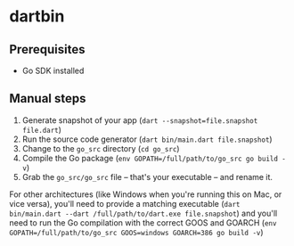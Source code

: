 # dartbin

## Prerequisites

* Go SDK installed

## Manual steps

1. Generate snapshot of your app (`dart --snapshot=file.snapshot file.dart`)
2. Run the source code generator (`dart bin/main.dart file.snapshot`)
3. Change to the `go_src` directory (`cd go_src`)
4. Compile the Go package 
   (`env GOPATH=/full/path/to/go_src go build -v`)
5. Grab the `go_src/go_src` file – that's your executable – and rename it.

For other architectures (like Windows when you're running this on Mac, or 
vice versa), you'll need to provide a matching executable 
(`dart bin/main.dart --dart /full/path/to/dart.exe file.snapshot`) 
and you'll need to run the Go compilation with the correct GOOS and GOARCH 
(`env GOPATH=/full/path/to/go_src GOOS=windows GOARCH=386 go build -v`)

